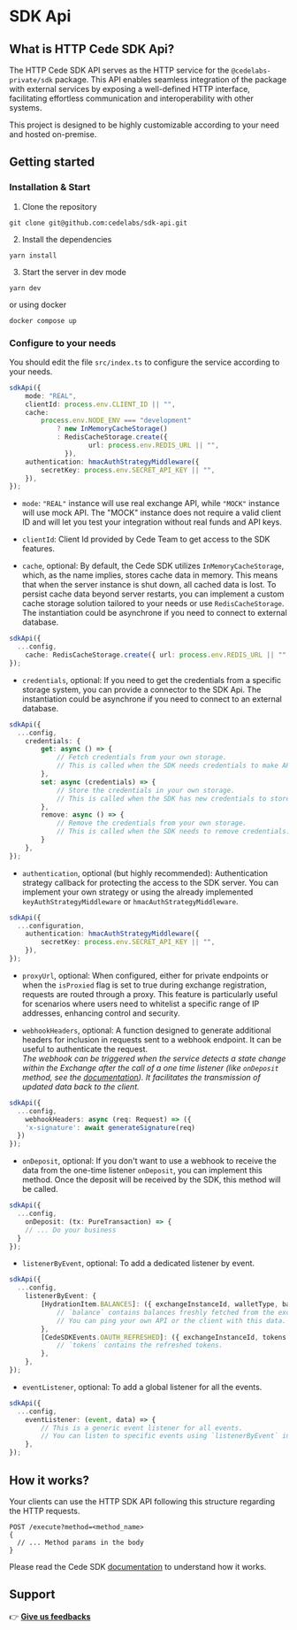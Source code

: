 # SDK Api

## What is HTTP Cede SDK Api?

The HTTP Cede SDK API serves as the HTTP service for the `@cedelabs-private/sdk` package. This API enables seamless integration of the package with external services by exposing a well-defined HTTP interface, facilitating effortless communication and interoperability with other systems.

This project is designed to be highly customizable according to your need and hosted on-premise.

## Getting started

### Installation & Start

1. Clone the repository
```
git clone git@github.com:cedelabs/sdk-api.git
```

2. Install the dependencies
```
yarn install
```

3. Start the server in dev mode
```
yarn dev
```

or using docker
```
docker compose up
```

### Configure to your needs

You should edit the file `src/index.ts` to configure the service according to your needs. 

```typescript
sdkApi({
	mode: "REAL",
	clientId: process.env.CLIENT_ID || "",
	cache:
		process.env.NODE_ENV === "development"
			? new InMemoryCacheStorage()
			: RedisCacheStorage.create({
					url: process.env.REDIS_URL || "",
			  }),
	authentication: hmacAuthStrategyMiddleware({
		secretKey: process.env.SECRET_API_KEY || "",
	}),
});
```

- `mode`: `"REAL"` instance will use real exchange API, while `"MOCK"` instance will use mock API. The "MOCK" instance does not require a valid client ID and will let you test your integration without real funds and API keys.

- `clientId`: Client Id provided by Cede Team to get access to the SDK features.

- `cache`, optional: By default, the Cede SDK utilizes `InMemoryCacheStorage`, which, as the name implies, stores cache data in memory. This means that when the server instance is shut down, all cached data is lost. To persist cache data beyond server restarts, you can implement a custom cache storage solution tailored to your needs or use `RedisCacheStorage`. The instantiation could be asynchrone if you need to connect to external database.
```typescript
sdkApi({
  ...config,
	cache: RedisCacheStorage.create({ url: process.env.REDIS_URL || "" }),
});
```

- `credentials`, optional: If you need to get the credentials from a specific storage system, you can provide a connector to the SDK Api. The instantiation could be asynchrone if you need to connect to an external database.
```typescript
sdkApi({
  ...config,
	credentials: {
		get: async () => {
			// Fetch credentials from your own storage.
			// This is called when the SDK needs credentials to make API calls.
		},
		set: async (credentials) => {
			// Store the credentials in your own storage.
			// This is called when the SDK has new credentials to store.
		},
		remove: async () => {
			// Remove the credentials from your own storage.
			// This is called when the SDK needs to remove credentials.
		}
	},
});
```

- `authentication`, optional (but highly recommended): Authentication strategy callback for protecting the access to the SDK server. You can implement your own strategy or using the already implemented `keyAuthStrategyMiddleware` or `hmacAuthStrategyMiddleware`.
```typescript
sdkApi({
  ...configuration,
	authentication: hmacAuthStrategyMiddleware({
		secretKey: process.env.SECRET_API_KEY || "",
	}),
});
```

- `proxyUrl`, optional: When configured, either for private endpoints or when the `isProxied` flag is set to true during exchange registration, requests are routed through a proxy. This feature is particularly useful for scenarios where users need to whitelist a specific range of IP addresses, enhancing control and security.

- `webhookHeaders`, optional: A function designed to generate additional headers for inclusion in requests sent to a webhook endpoint. It can be useful to authenticate the request. <br />
*The webhook can be triggered when the service detects a state change within the Exchange after the call of a one time listener (like `onDeposit` method, see the [documentation](https://docs-sdk.cede.store/documentation/api-reference/deposit#on-deposit-callback?mode=http)). It facilitates the transmission of updated data back to the client.*
```typescript
sdkApi({
  ...config,
	webhookHeaders: async (req: Request) => ({
    'x-signature': await generateSignature(req)
  })
});
```

- `onDeposit`, optional: If you don't want to use a webhook to receive the data from the one-time listener `onDeposit`, you can implement this method. Once the deposit will be received by the SDK, this method will be called. 
```typescript
sdkApi({
  ...config,
	onDeposit: (tx: PureTransaction) => {
    // ... Do your business
  }
});
```

- `listenerByEvent`, optional: To add a dedicated listener by event. 
```typescript
sdkApi({
  ...config,
	listenerByEvent: {
		[HydrationItem.BALANCES]: ({ exchangeInstanceId, walletType, balance }) => {
			// `balance` contains balances freshly fetched from the exchange.
			// You can ping your own API or the client with this data.
		},
		[CedeSDKEvents.OAUTH_REFRESHED]: ({ exchangeInstanceId, tokens }) => {
			// `tokens` contains the refreshed tokens.
		},
	},
});
```

- `eventListener`, optional: To add a global listener for all the events.
```typescript
sdkApi({
  ...config,
	eventListener: (event, data) => {
		// This is a generic event listener for all events.
		// You can listen to specific events using `listenerByEvent` instead.
	},
});
```

## How it works?

Your clients can use the HTTP SDK API following this structure regarding the HTTP requests.

```http
POST /execute?method=<method_name>
{
  // ... Method params in the body
}
```

Please read the Cede SDK [documentation](https://docs-sdk.cede.store/documentation/general-info) to understand how it works.

## Support

👉 [**Give us feedbacks**](https://github.com/cedelabs/cede.store/issues/new/choose)
